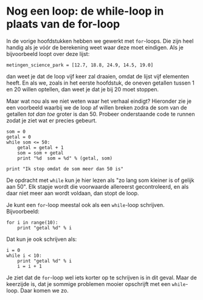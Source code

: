 # Nog een loop: de while-loop in plaats van de for-loop

In de vorige hoofdstukken hebben we gewerkt met `for`-loops. Die zijn heel handig als je vóór de berekening weet waar deze moet eindigen. Als je bijvoorbeeld loopt over deze lijst:

	metingen_science_park = [12.7, 18.8, 24.9, 14.5, 19.0]

dan weet je dat de loop vijf keer zal draaien, omdat de lijst vijf elementen heeft. En als we, zoals in het eerste hoofdstuk, de oneven getallen tussen 1 en 20 willen optellen, dan weet je dat je bij 20 moet stoppen.

Maar wat nou als we niet weten waar het verhaal eindigt? Hieronder zie je een voorbeeld waarbij we de loop af willen breken zodra de som van de getallen *tot 
dan toe* groter is dan 50. Probeer onderstaande code te runnen zodat je ziet wat er precies gebeurt.

    som = 0
	getal = 0
    while som <= 50:
	    getal = getal + 1
        som = som + getal
        print "%d  som = %d" % (getal, som)
            
    print "Ik stop omdat de som meer dan 50 is"

De opdracht met `while` kun je hier lezen als "zo lang som kleiner is of gelijk aan 50". Elk stapje wordt die voorwaarde allereerst gecontroleerd, en als daar niet meer aan wordt voldaan, dan stopt de loop.

Je kunt een `for`-loop meestal ook als een `while`-loop schrijven. Bijvoorbeeld:

	for i in range(10):
		print "getal %d" % i

Dat kun je ook schrijven als:

	i = 0
	while i < 10:
		print "getal %d" % i
	    i = i + 1

Je ziet dat de `for`-loop wel iets korter op te schrijven is in dit geval. Maar de keerzijde is, dat je sommige problemen mooier opschrijft met een `while`-loop. Daar komen we zo.
